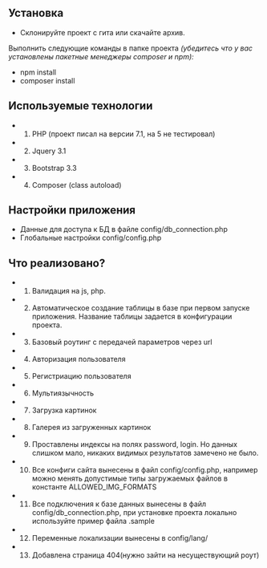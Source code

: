 ## Установка

* Склонируйте проект с гита или скачайте архив.

Выполнить следующие команды в папке проекта *(убедитесь что у вас установлены пакетные менеджеры composer и npm):*  
* npm install
* composer install

## Используемые технологии

* 1) PHP (проект писал на версии 7.1, на 5 не тестировал)
* 2) Jquery 3.1
* 3) Bootstrap 3.3
* 4) Composer (class autoload)

## Настройки приложения

* Данные для доступа к БД в файле config/db_connection.php
* Глобальные настройки config/config.php

## Что реализовано?

* 1) Валидация на js, php.
* 2) Автоматическое создание таблицы в базе при первом запуске приложения. Название таблицы задается в конфигурации проекта.
* 3) Базовый роутинг с передачей параметров через url
* 4) Авторизация пользователя
* 5) Регистриацию пользователя
* 6) Мультиязычность
* 7) Загрузка картинок
* 8) Галерея из загруженных картинок
* 9) Проставлены индексы на полях password, login. Но данных слишком мало, никаких видимых результатов замечено не было.
* 10) Все конфиги сайта вынесены в файл config/config.php, например можно менять допустимые типы загружаемых файлов в константе ALLOWED_IMG_FORMATS
* 11) Все подключения к базе данных вынесены в файл config/db_connection.php, при установке проекта локально используйте пример файла .sample
* 12) Переменные локализации вынесены в config/lang/
* 13) Добавлена страница 404(нужно зайти на несуществующий роут)